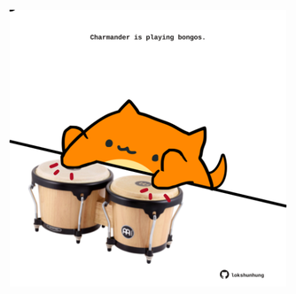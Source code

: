 <!-- built at 14/01/2025, 15:00:43 UTC -->
<p align="center">
  <img width="500" height="500" src="./ReadmeImage.svg">
</p>
